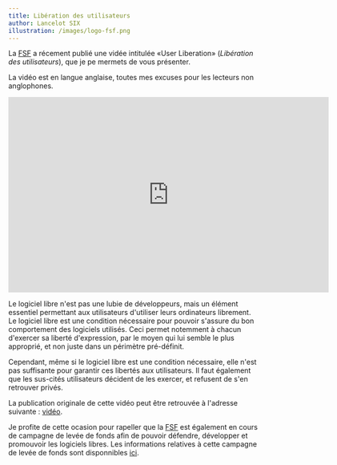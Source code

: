 ```yaml
---
title: Libération des utilisateurs
author: Lancelot SIX
illustration: /images/logo-fsf.png
---
```

La [FSF][FSF] a récement publié une vidée intitulée «User Liberation» (<i>Libération des utilisateurs</i>), que je pe mermets de vous présenter.
<!--more-->

La vidéo est en langue anglaise, toutes mes excuses pour les lecteurs non anglophones.

<center><iframe width="640" height="390" src="http://static.fsf.org/nosvn/FSF30-video/FSF_30_720p.webm" frameborder="0" allowfullscreen></iframe></center>

Le logiciel libre n'est pas une lubie de développeurs, mais un élément essentiel permettant aux utilisateurs d'utiliser leurs ordinateurs librement. Le logiciel libre est une condition nécessaire pour pouvoir s'assure du bon comportement des logiciels utilisés. Ceci permet notemment à chacun d'exercer sa liberté d'expression, par le moyen qui lui semble le plus approprié, et non juste dans un périmètre pré-définit.

Cependant, même si le logiciel libre est une condition nécessaire, elle n'est pas suffisante pour garantir ces libertés aux utilisateurs. Il faut également que les sus-cités utilisateurs décident de les exercer, et refusent de s'en retrouver privés.

La publication originale de cette vidéo peut être retrouvée à l'adresse suivante : [vidéo][UserLib].

Je profite de cette ocasion pour rapeller que la [FSF][FSF] est également en cours de campagne de levée de fonds afin de pouvoir défendre, développer et promouvoir les logiciels libres. Les informations relatives à cette campagne de levée de fonds sont disponnibles [ici][FSFDonation].

[FSF]: http://fsf.org
[UserLib]: https://www.fsf.org/blogs/community/user-liberation-watch-and-share-our-new-video
[FSFDonation]: https://my.fsf.org/donate/
